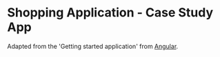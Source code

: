# Shopping Application - Case Study App

Adapted from the 'Getting started application' from [Angular](https://angular.io/guide/example-apps-list).
